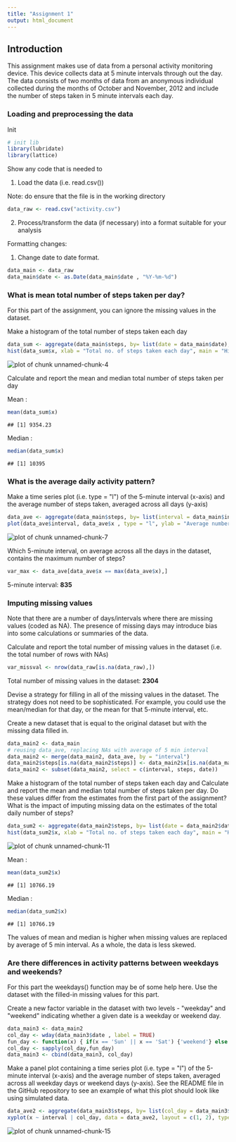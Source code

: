 ```yaml
---
title: "Assignment 1"
output: html_document
---
```


## Introduction

This assignment makes use of data from a personal activity monitoring device. This device collects data at 5 minute intervals through out the day. The data consists of two months of data from an anonymous individual collected during the months of October and November, 2012 and include the number of steps taken in 5 minute intervals each day.


### Loading and preprocessing the data

Init


```r
# init lib
library(lubridate)
library(lattice) 
```

Show any code that is needed to

1. Load the data (i.e. read.csv())

Note: do ensure that the file is in the working directory

```r
data_raw <- read.csv("activity.csv") 
```

2. Process/transform the data (if necessary) into a format suitable for your analysis

Formatting changes: 
1. Change date to date format.


```r
data_main <- data_raw
data_main$date <- as.Date(data_main$date , "%Y-%m-%d")
```


### What is mean total number of steps taken per day?

For this part of the assignment, you can ignore the missing values in the dataset.

Make a histogram of the total number of steps taken each day


```r
data_sum <- aggregate(data_main$steps, by= list(date = data_main$date), FUN= sum, na.rm=TRUE)
hist(data_sum$x, xlab = "Total no. of steps taken each day", main = "Histogram of the total number of steps taken each day")
```

![plot of chunk unnamed-chunk-4](figure/unnamed-chunk-4-1.png) 

Calculate and report the mean and median total number of steps taken per day

Mean : 


```r
mean(data_sum$x)
```

```
## [1] 9354.23
```

Median : 


```r
median(data_sum$x)
```

```
## [1] 10395
```


### What is the average daily activity pattern?

Make a time series plot (i.e. type = "l") of the 5-minute interval (x-axis) and the average number of steps taken, averaged across all days (y-axis)


```r
data_ave <- aggregate(data_main$steps, by= list(interval = data_main$interval), FUN= mean, na.rm=TRUE)
plot(data_ave$interval, data_ave$x , type = "l", ylab = "Average number of steps", main = "Average daily activity pattern", xlab = "Interval")
```

![plot of chunk unnamed-chunk-7](figure/unnamed-chunk-7-1.png) 

Which 5-minute interval, on average across all the days in the dataset, contains the maximum number of steps?


```r
var_max <- data_ave[data_ave$x == max(data_ave$x),]
```

5-minute interval: **835**


### Imputing missing values

Note that there are a number of days/intervals where there are missing values (coded as NA). The presence of missing days may introduce bias into some calculations or summaries of the data.

Calculate and report the total number of missing values in the dataset (i.e. the total number of rows with NAs)


```r
var_missval <- nrow(data_raw[is.na(data_raw),])
```

Total number of missing values in the dataset: **2304**

Devise a strategy for filling in all of the missing values in the dataset. The strategy does not need to be sophisticated. For example, you could use the mean/median for that day, or the mean for that 5-minute interval, etc.

Create a new dataset that is equal to the original dataset but with the missing data filled in.


```r
data_main2 <- data_main
# reusing data_ave, replacing NAs with average of 5 min interval
data_main2 <- merge(data_main2, data_ave, by = "interval")
data_main2$steps[is.na(data_main2$steps)] <- data_main2$x[is.na(data_main2$steps)]
data_main2 <- subset(data_main2, select = c(interval, steps, date))
```


Make a histogram of the total number of steps taken each day and Calculate and report the mean and median total number of steps taken per day. Do these values differ from the estimates from the first part of the assignment? What is the impact of imputing missing data on the estimates of the total daily number of steps?


```r
data_sum2 <- aggregate(data_main2$steps, by= list(date = data_main2$date), FUN= sum, na.rm=TRUE)
hist(data_sum2$x, xlab = "Total no. of steps taken each day", main = "Histogram of the total number of steps taken each day")
```

![plot of chunk unnamed-chunk-11](figure/unnamed-chunk-11-1.png) 

Mean : 


```r
mean(data_sum2$x)
```

```
## [1] 10766.19
```

Median : 


```r
median(data_sum2$x)
```

```
## [1] 10766.19
```

The values of mean and median is higher when missing values are replaced by average of 5 min interval. As a whole, the data is less skewed.


### Are there differences in activity patterns between weekdays and weekends?

For this part the weekdays() function may be of some help here. Use the dataset with the filled-in missing values for this part.

Create a new factor variable in the dataset with two levels - "weekday" and "weekend" indicating whether a given date is a weekday or weekend day.


```r
data_main3 <- data_main2
col_day <- wday(data_main3$date , label = TRUE)
fun_day <- function(x) { if(x == 'Sun' || x == 'Sat') {'weekend'} else {'weekday'} }
col_day <- sapply(col_day,fun_day)
data_main3 <- cbind(data_main3, col_day)
```

Make a panel plot containing a time series plot (i.e. type = "l") of the 5-minute interval (x-axis) and the average number of steps taken, averaged across all weekday days or weekend days (y-axis). See the README file in the GitHub repository to see an example of what this plot should look like using simulated data.


```r
data_ave2 <- aggregate(data_main3$steps, by= list(col_day = data_main3$col_day, interval = data_main3$interval), FUN= mean, na.rm=TRUE)
xyplot(x ~ interval | col_day, data = data_ave2, layout = c(1, 2), type = "l", ylab = "Number of steps", xlab = "Interval")
```

![plot of chunk unnamed-chunk-15](figure/unnamed-chunk-15-1.png) 

